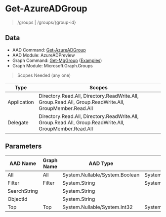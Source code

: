 # Get-AzureADGroup

> /groups | /groups/{group-id}

## Data

+ AAD Command: [Get-AzureADGroup](https://docs.microsoft.com/en-us/powershell/module/AzureADPreview/Get-AzureADGroup)
+ AAD Module: AzureADPreview
+ Graph Command: [Get-MgGroup](https://docs.microsoft.com/en-us/powershell/module/Microsoft.Graph.Groups/Get-MgGroup) ([Examples](https://github.com/orgs/msgraph/discussions?discussions_q=Get-MgGroup))
+ Graph Module: Microsoft.Graph.Groups

> Scopes Needed (any one)

|Type|Scopes|
|---|---|
|Application|Directory.Read.All, Directory.ReadWrite.All, Group.Read.All, Group.ReadWrite.All, GroupMember.Read.All|
|Delegate|Directory.Read.All, Directory.ReadWrite.All, Group.Read.All, Group.ReadWrite.All, GroupMember.Read.All|

## Parameters

|AAD Name|Graph Name|AAD Type|Graph Type|Infos|
|---|---|---|---|---|
|All|All|System.Nullable/System.Boolean|System.Management.Automation.SwitchParameter||
|Filter|Filter|System.String|System.String||
|SearchString||System.String|||
|ObjectId||System.String|||
|Top|Top|System.Nullable/System.Int32|System.Int32||

